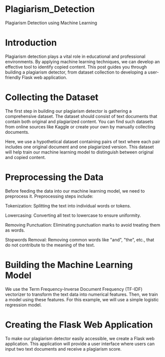 # Plagiarism_Detection
Plagiarism Detection using Machine Learning

# Introduction

Plagiarism detection plays a vital role in educational and professional environments. By applying machine learning techniques, we can develop an effective tool to identify copied content. This post guides you through building a plagiarism detector, from dataset collection to developing a user-friendly Flask web application.

# Collecting the Dataset

The first step in building our plagiarism detector is gathering a comprehensive dataset. The dataset should consist of text documents that contain both original and plagiarized content. You can find such datasets from online sources like Kaggle or create your own by manually collecting documents.

Here, we use a hypothetical dataset containing pairs of text where each pair includes one original document and one plagiarized version. This dataset will help train our machine learning model to distinguish between original and copied content.


# Preprocessing the Data

Before feeding the data into our machine learning model, we need to preprocess it. Preprocessing steps include:

Tokenization: Splitting the text into individual words or tokens.

Lowercasing: Converting all text to lowercase to ensure uniformity.

Removing Punctuation: Eliminating punctuation marks to avoid treating them as words.

Stopwords Removal: Removing common words like "and", "the", etc., that do not contribute to the meaning of the text.

# Building the Machine Learning Model

We use the Term Frequency-Inverse Document Frequency (TF-IDF) vectorizer to transform the text data into numerical features. Then, we train a model using these features. For this example, we will use a simple logistic regression model.


# Creating the Flask Web Application

To make our plagiarism detector easily accessible, we create a Flask web application. This application will provide a user interface where users can input two text documents and receive a plagiarism score.

